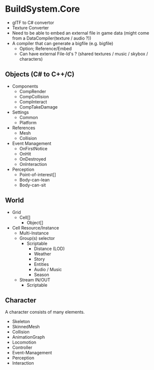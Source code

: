 # BuildSystem.Core

- glTF to C# convertor
- Texture Converter
- Need to be able to embed an external file in game data (might come from a DataCompiler(texture / audio ?))
- A compiler that can generate a bigfile (e.g. bigfile)
  - Option; Reference/Embed
  - Can have external File-Id's ? (shared textures / music / skybox / characters)

## Objects (C# to C++/C)

- Components
  - CompRender
  - CompCollision
  - CompInteract
  - CompTakeDamage
- Settings
  - Common
  - Platform
- References
  - Mesh
  - Collision
- Event Management
  - OnFirstNotice
  - OnHit
  - OnDestroyed
  - OnInteraction
- Perception
  - Point-of-interest[]
  - Body-can-lean
  - Body-can-sit

## World

- Grid
  - Cell[]
    - Object[]
- Cell Resource/Instance
  - Multi-Instance
  - Group(s) selector
    - Scriptable
      - Distance (LOD)
      - Weather
      - Story
      - Entities
      - Audio / Music
      - Season
  - Stream IN/OUT
    - Scriptable

## Character

A character consists of many elements.

- Skeleton
- SkinnedMesh
- Collision
- AnimationGraph
- Locomotion
- Controller
- Event-Management
- Perception
- Interaction

